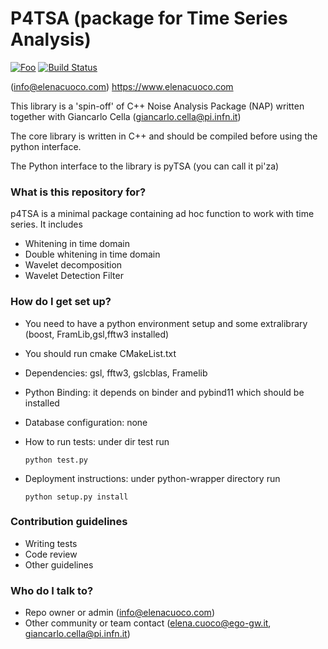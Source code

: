 # P4TSA (package for Time Series Analysis) #

[![Foo](https://img.shields.io/badge/docs-latest-brightgreen.svg?style=flat)](http://p4tsa.readthedocs.io/en/latest/?badge=latest) [![Build Status](https://travis-ci.org/elenacuoco/p4TSA.png)](https://travis-ci.org/elenacuoco/p4TSA)

 (info@elenacuoco.com) https://www.elenacuoco.com

This library is a 'spin-off' of C++ Noise Analysis Package (NAP) written together
with Giancarlo Cella (giancarlo.cella@pi.infn.it)

The core library is written in C++ and should be compiled before using the python interface.

The Python interface to the library is pyTSA (you can call it pi'za)

### What is this repository for? ###
p4TSA is a minimal package containing ad hoc function to work with time series.
It includes
 * Whitening in time domain
 * Double whitening in time domain
 * Wavelet decomposition
 * Wavelet Detection Filter

### How do I get set up? ###

* You need to have a python environment setup and some extralibrary (boost, FramLib,gsl,fftw3 installed)
* You should run cmake CMakeList.txt
* Dependencies: gsl, fftw3, gslcblas, Framelib
* Python Binding: it depends on binder and pybind11 which should be installed
* Database configuration: none
* How to run tests: under dir test run

    <code>python test.py</code>
* Deployment instructions: under python-wrapper directory run

    <code>python setup.py install</code>

### Contribution guidelines ###

* Writing tests
* Code review
* Other guidelines

### Who do I talk to? ###

* Repo owner or admin (info@elenacuoco.com)
* Other community or team contact (elena.cuoco@ego-gw.it, giancarlo.cella@pi.infn.it)
